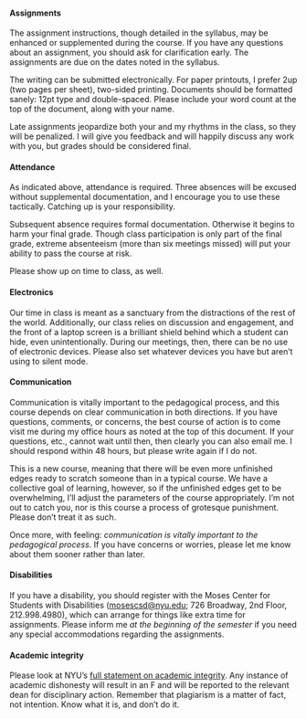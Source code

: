 #### Assignments

The assignment instructions, though detailed in the syllabus, may be enhanced
or supplemented during the course. If you have any questions about an
assignment, you should ask for clarification early. The assignments are due on
the dates noted in the syllabus. 
  
The writing can be submitted electronically. For paper printouts, I prefer 2up
(two pages per sheet), two-sided printing. Documents should be formatted
sanely: 12pt type and double-spaced. Please include your word count at the top
of the document, along with your name.
  
Late assignments jeopardize both your and my rhythms in the class, so they will
be penalized. I will give you feedback and will happily discuss any work with
you, but grades should be considered final.

#### Attendance

As indicated above, attendance is required. Three absences will be excused
without supplemental documentation, and I encourage you to use these
tactically. Catching up is your responsibility.

Subsequent absence requires formal documentation. Otherwise it begins to harm
your final grade. Though class participation is only part of the final grade,
extreme absenteeism (more than six meetings missed) will put your ability to
pass the course at risk.

Please show up on time to class, as well.

#### Electronics

Our time in class is meant as a sanctuary from the distractions of the rest of
the world. Additionally, our class relies on discussion and engagement, and the
front of a laptop screen is a brilliant shield behind which a student can hide,
even unintentionally. During our meetings, then, there can be no use of
electronic devices. Please also set whatever devices you have but aren’t using
to silent mode.

#### Communication

Communication is vitally important to the pedagogical process, and this course
depends on clear communication in both directions. If you have questions,
comments, or concerns, the best course of action is to come visit me during my
office hours as noted at the top of this document. If your questions, etc., cannot
wait until then, then clearly you can also email me.  I should respond within
48 hours, but please write again if I do not.

This is a new course, meaning that there will be even more unfinished edges
ready to scratch someone than in a typical course. We have a collective goal of
learning, however, so if the unfinished edges get to be overwhelming, I’ll
adjust the parameters of the course appropriately. I’m not out to catch you,
nor is this course a process of grotesque punishment.  Please don’t treat it as
such.

Once more, with feeling: *communication is vitally important to the pedagogical
process*. If you have concerns or worries, please let me know about them sooner
rather than later.

#### Disabilities

If you have a disability, you should register with the Moses Center for
Students with Disabilities (mosescsd@nyu.edu; 726 Broadway, 2nd Floor,
212.998.4980), which can arrange for things like extra time for assignments.
Please inform me *at the beginning of the semester* if you need any special
accommodations regarding the assignments.

#### Academic integrity

Please look at NYU’s [full statement on academic
integrity](http://cas.nyu.edu/page/academicintegrity).  Any instance of
academic dishonesty will result in an F and will be reported to the relevant
dean for disciplinary action. Remember that plagiarism is a matter of fact, not
intention. Know what it is, and don’t do it.

